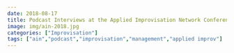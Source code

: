 ```yaml
---
date: 2018-08-17
title: Podcast Interviews at the Applied Improvisation Network Conference - Paris 2018
image: img/ain-2018.jpg
categories: ["Improvisation"]
tags: ["ain","podcast","improvisation","management","applied improv"]
---
```



